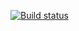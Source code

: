[![Build status](https://ci.appveyor.com/api/projects/status/3edvpp8eej0bnhmp?svg=true)](https://ci.appveyor.com/project/KolominD/patterns2)

